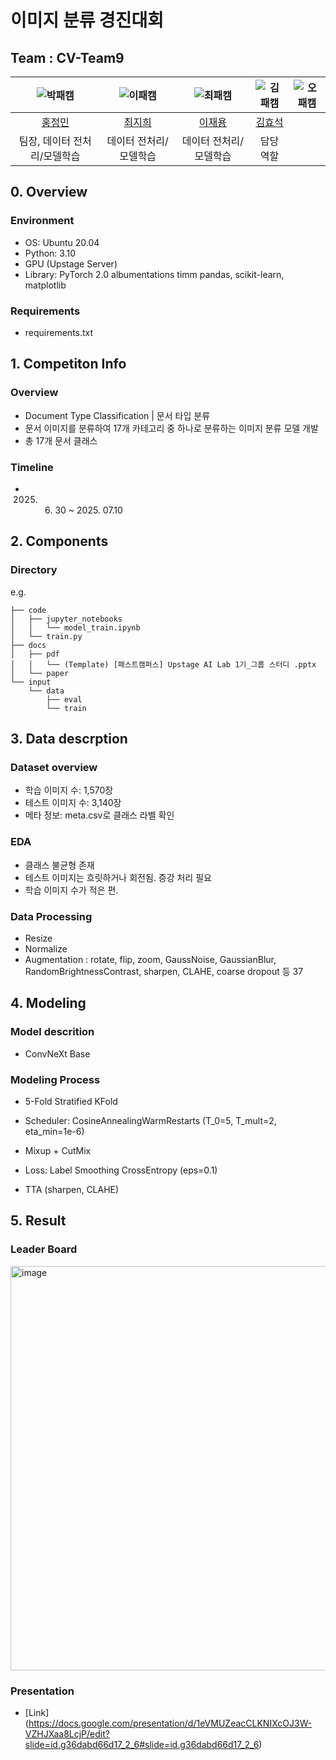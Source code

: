# 이미지 분류 경진대회
## Team : CV-Team9

| ![박패캠](https://avatars.githubusercontent.com/u/156163982?v=4) | ![이패캠](https://avatars.githubusercontent.com/u/156163982?v=4) | ![최패캠](https://avatars.githubusercontent.com/u/156163982?v=4) | ![김패캠](https://avatars.githubusercontent.com/u/156163982?v=4) | ![오패캠](https://avatars.githubusercontent.com/u/156163982?v=4) |
| :--------------------------------------------------------------: | :--------------------------------------------------------------: | :--------------------------------------------------------------: | :--------------------------------------------------------------: | :--------------------------------------------------------------: |
|            [홍정민](https://github.com/UpstageAILab)             |            [최지희](https://github.com/UpstageAILab)             |            [이재용](https://github.com/UpstageAILab)             |            [김효석](https://github.com/UpstageAILab)             |
|                            팀장, 데이터 전처리/모델학습                             |                            데이터 전처리/모델학습                             |                            데이터 전처리/모델학습                             |                            담당 역할                             |

## 0. Overview
### Environment
- OS: Ubuntu 20.04
- Python: 3.10
- GPU (Upstage Server)
- Library:
    PyTorch 2.0
    albumentations
    timm
    pandas, scikit-learn, matplotlib

### Requirements
- requirements.txt

## 1. Competiton Info

### Overview

- Document Type Classification | 문서 타입 분류
- 문서 이미지를 분류하여 17개 카테고리 중 하나로 분류하는 이미지 분류 모델 개발
- 총 17개 문서 클래스

### Timeline

- 2025. 06. 30 ~ 2025. 07.10

## 2. Components

### Directory

e.g.
```
├── code
│   ├── jupyter_notebooks
│   │   └── model_train.ipynb
│   └── train.py
├── docs
│   ├── pdf
│   │   └── (Template) [패스트캠퍼스] Upstage AI Lab 1기_그룹 스터디 .pptx
│   └── paper
└── input
    └── data
        ├── eval
        └── train
```

## 3. Data descrption

### Dataset overview

- 학습 이미지 수: 1,570장
- 테스트 이미지 수: 3,140장
- 메타 정보: meta.csv로 클래스 라벨 확인

### EDA

- 클래스 불균형 존재
- 테스트 이미지는 흐릿하거나 회전됨. 증강 처리 필요
- 학습 이미지 수가 적은 편.

### Data Processing

- Resize
- Normalize
- Augmentation : rotate, flip, zoom, GaussNoise, GaussianBlur, RandomBrightnessContrast, sharpen, CLAHE, coarse dropout 등 37

## 4. Modeling

### Model descrition

- ConvNeXt Base

### Modeling Process

- 5-Fold Stratified KFold

- Scheduler: CosineAnnealingWarmRestarts (T_0=5, T_mult=2, eta_min=1e-6)

- Mixup + CutMix
  
- Loss: Label Smoothing CrossEntropy (eps=0.1)
  
- TTA (sharpen, CLAHE)

## 5. Result

### Leader Board

<img width="817" height="647" alt="image" src="https://github.com/user-attachments/assets/4dc21f92-3d62-4f2f-817e-54100a7283e2" />


### Presentation

- [Link] (https://docs.google.com/presentation/d/1eVMUZeacCLKNIXcOJ3W-VZHJXaa8LcjP/edit?slide=id.g36dabd66d17_2_6#slide=id.g36dabd66d17_2_6)


